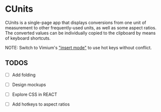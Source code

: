 # CUnits

CUnits is a single-page app that displays conversions from one unit of measurement to other frequently-used units, as well as some aspect ratios. The converted values can be individually copied to the clipboard by means of keyboard shortcuts. 

NOTE: Switch to Vimium's ["insert mode"](https://groups.google.com/g/vimium-dev/c/FHgfwW7Zl9A?pli=1) to use hot keys without conflict.

## TODOS

- [ ] Add folding
- [ ] Design mockups
- [ ] Explore CSS in REACT
- [ ] Add hotkeys to aspect ratios


